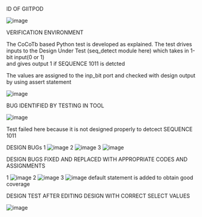 ID OF GIITPOD

![image](https://user-images.githubusercontent.com/109435612/180756226-914199a5-6c76-4833-92d0-61585375a9d9.png)

VERIFICATION ENVIRONMENT

The CoCoTb based Python test is developed as explained. The test drives inputs to the Design Under Test (seq_detect module here) which takes in 1-bit input(0 or 1)  
and gives output 1 if SEQUENCE 1011 is detcted

The values are assigned to the inp_bit port and checked with design output by using assert statement

![image](https://user-images.githubusercontent.com/109435612/180756809-dae1937c-466e-4e22-ba01-035e64817aee.png)

BUG IDENTIFIED BY TESTING IN TOOL

![image](https://user-images.githubusercontent.com/109435612/180756974-dc806988-3286-41e6-a14b-5282a4cf8703.png)

Test failed here because it is not designed properly to detcect SEQUENCE 1011

DESIGN BUGs
1
![image](https://user-images.githubusercontent.com/109435612/180757327-9549ad0f-9365-40f8-ba95-f65a704480b0.png)
2
![image](https://user-images.githubusercontent.com/109435612/180757511-b137d282-b283-4143-be60-2853983c3306.png)
3
![image](https://user-images.githubusercontent.com/109435612/180757690-b9bc1444-44c3-4d15-ad80-b1830acacde5.png)

DESIGN BUGS FIXED AND REPLACED WITH APPROPRIATE CODES AND ASSIGNMENTS

1
![image](https://user-images.githubusercontent.com/109435612/180758119-157872f8-89d1-4362-bfcf-e5f8c18d152b.png)
2
![image](https://user-images.githubusercontent.com/109435612/180758159-25244c3f-3788-4e33-a5d3-995086db1c2d.png)
3
![image](https://user-images.githubusercontent.com/109435612/180758209-caefdbde-13e9-4463-a87a-b71645da379e.png)
 default statement is added to obtain good coverage
 
 DESIGN TEST AFTER EDITING DESIGN WITH CORRECT SELECT VALUES
 
 ![image](https://user-images.githubusercontent.com/109435612/180758423-472fd4e2-69e2-499f-b2e1-8cf4b7a94eac.png)


